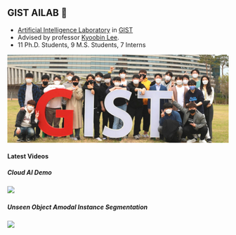 ## GIST AILAB 👋

- [Artificial Intelligence Laboratory](https://ailab.gist.ac.kr/ailab/) in [GIST](https://www.gist.ac.kr/kr/main.html)
- Advised by professor [Kyoobin Lee](https://sites.google.com/view/gistailab/members/professor?authuser=0).
- 11 Ph.D. Students, 9 M.S. Students, 7 Interns

<img src="./figures/main.jpg" width="800">

#### Latest Videos
##### Cloud AI Demo
[<img src="https://img.youtube.com/vi/mGwisNSSWNI/maxresdefault.jpg" height="300">](https://youtu.be/mGwisNSSWNI "cloud")  
 
##### Unseen Object Amodal Instance Segmentation
[<img src="https://img.youtube.com/vi/rDTmXu6BhIU/maxresdefault.jpg" height="300">](https://youtu.be/rDTmXu6BhIU "uoais")


